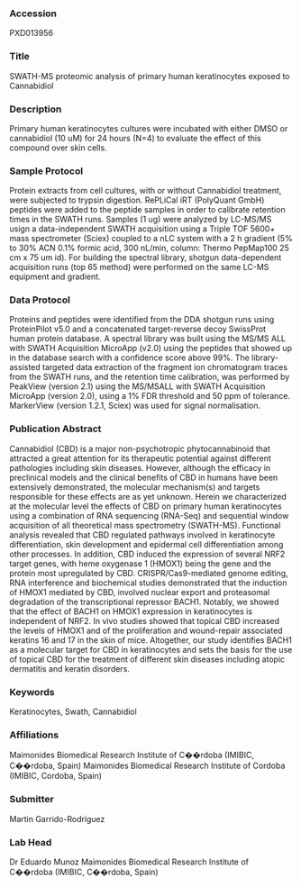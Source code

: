 ### Accession
PXD013956

### Title
SWATH-MS proteomic analysis of primary human keratinocytes exposed to Cannabidiol

### Description
Primary human keratinocytes cultures were incubated with either DMSO or cannabidiol (10 uM) for 24 hours (N=4) to evaluate the effect of this compound over skin cells.

### Sample Protocol
Protein extracts from cell cultures, with or without Cannabidiol treatment, were subjected to trypsin digestion. RePLiCal iRT (PolyQuant GmbH) peptides were added to the peptide samples in order to calibrate retention times in the SWATH runs. Samples (1 ug) were analyzed by LC-MS/MS usign a data-independent SWATH acquisition using a Triple TOF 5600+ mass spectrometer (Sciex) coupled to a nLC system with a 2 h gradient (5% to 30% ACN 0.1% formic acid, 300 nL/min, column: Thermo PepMap100 25 cm x 75 um id). For building the spectral library, shotgun data-dependent acquisition runs (top 65 method) were performed on the same LC-MS equipment and gradient.

### Data Protocol
Proteins and peptides were identified from the DDA shotgun runs using ProteinPilot v5.0 and a concatenated target-reverse decoy SwissProt human protein database. A spectral library was built using the MS/MS ALL with SWATH Acquisition MicroApp (v2.0) using the peptides that showed up in the database search with a confidence score above 99%. The library-assisted targeted data extraction of the fragment ion chromatogram traces from the SWATH runs, and the retention time calibration, was performed by PeakView (version 2.1) using the MS/MSALL with SWATH Acquisition MicroApp (version 2.0), using a 1% FDR threshold and 50 ppm of tolerance. MarkerView (version 1.2.1, Sciex) was used for signal normalisation.

### Publication Abstract
Cannabidiol (CBD) is a major non-psychotropic phytocannabinoid that attracted a great attention for its therapeutic potential against different pathologies including skin diseases. However, although the efficacy in preclinical models and the clinical benefits of CBD in humans have been extensively demonstrated, the molecular mechanism(s) and targets responsible for these effects are as yet unknown. Herein we characterized at the molecular level the effects of CBD on primary human keratinocytes using a combination of RNA sequencing (RNA-Seq) and sequential window acquisition of all theoretical mass spectrometry (SWATH-MS). Functional analysis revealed that CBD regulated pathways involved in keratinocyte differentiation, skin development and epidermal cell differentiation among other processes. In addition, CBD induced the expression of several NRF2 target genes, with heme oxygenase 1 (HMOX1) being the gene and the protein most upregulated by CBD. CRISPR/Cas9-mediated genome editing, RNA interference and biochemical studies demonstrated that the induction of HMOX1 mediated by CBD, involved nuclear export and proteasomal degradation of the transcriptional repressor BACH1. Notably, we showed that the effect of BACH1 on HMOX1 expression in keratinocytes is independent of NRF2. In vivo studies showed that topical CBD increased the levels of HMOX1 and of the proliferation and wound-repair associated keratins 16 and 17 in the skin of mice. Altogether, our study identifies BACH1 as a molecular target for CBD in keratinocytes and sets the basis for the use of topical CBD for the treatment of different skin diseases including atopic dermatitis and keratin disorders.

### Keywords
Keratinocytes, Swath, Cannabidiol

### Affiliations
Maimonides Biomedical Research Institute of C��rdoba (IMIBIC, C��rdoba, Spain)
Maimonides Biomedical Research Institute of Cordoba (IMIBIC, Cordoba, Spain)

### Submitter
Martin Garrido-Rodríguez

### Lab Head
Dr Eduardo Munoz
Maimonides Biomedical Research Institute of C��rdoba (IMIBIC, C��rdoba, Spain)



